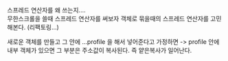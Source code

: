 스프레드 연산자를 왜 쓰는지....   
무한스크롤을 쓸때 스프레드 연산자를 써보자
객체로 묶을때의 스프레드 연산자를 고민해본다. (리팩토링...)

새로운 객체를 만들고 그 안에
...profile
을 해서 넣어준다고 가정하면 -> profile 안에 내부 객체가 있으면 그 부분은 주소값이 복사된다.
즉 얕은복사가 일어난다.